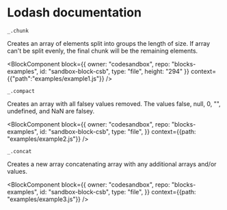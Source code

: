 # Lodash documentation

`_.chunk`

Creates an array of elements split into groups the length of size. If array can't be split evenly, the final chunk will be the remaining elements.

<BlockComponent
block={{
    owner: "codesandbox",
    repo: "blocks-examples",
    id: "sandbox-block-csb",
    type: "file",
    height: "294"
  }}
context={{"path":"examples/example1.js"}}
/>

`_.compact`

Creates an array with all falsey values removed. The values false, null, 0, "", undefined, and NaN are falsey.

<BlockComponent
block={{
    owner: "codesandbox",
    repo: "blocks-examples",
    id: "sandbox-block-csb",
    type: "file",
  }}
context={{path: "examples/example2.js"}}
/>

`_.concat`

Creates a new array concatenating array with any additional arrays and/or values.

<BlockComponent
block={{
    owner: "codesandbox",
    repo: "blocks-examples",
    id: "sandbox-block-csb",
    type: "file",
  }}
context={{path: "examples/example3.js"}}
/>
